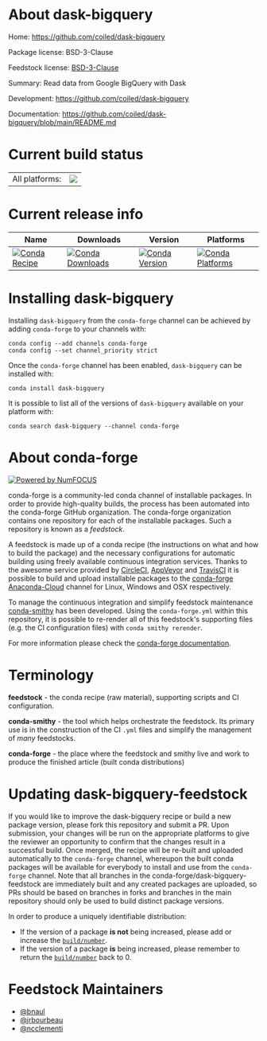 About dask-bigquery
===================

Home: https://github.com/coiled/dask-bigquery

Package license: BSD-3-Clause

Feedstock license: [BSD-3-Clause](https://github.com/conda-forge/dask-bigquery-feedstock/blob/master/LICENSE.txt)

Summary: Read data from Google BigQuery with Dask

Development: https://github.com/coiled/dask-bigquery

Documentation: https://github.com/coiled/dask-bigquery/blob/main/README.md

Current build status
====================


<table><tr><td>All platforms:</td>
    <td>
      <a href="https://dev.azure.com/conda-forge/feedstock-builds/_build/latest?definitionId=14315&branchName=master">
        <img src="https://dev.azure.com/conda-forge/feedstock-builds/_apis/build/status/dask-bigquery-feedstock?branchName=master">
      </a>
    </td>
  </tr>
</table>

Current release info
====================

| Name | Downloads | Version | Platforms |
| --- | --- | --- | --- |
| [![Conda Recipe](https://img.shields.io/badge/recipe-dask--bigquery-green.svg)](https://anaconda.org/conda-forge/dask-bigquery) | [![Conda Downloads](https://img.shields.io/conda/dn/conda-forge/dask-bigquery.svg)](https://anaconda.org/conda-forge/dask-bigquery) | [![Conda Version](https://img.shields.io/conda/vn/conda-forge/dask-bigquery.svg)](https://anaconda.org/conda-forge/dask-bigquery) | [![Conda Platforms](https://img.shields.io/conda/pn/conda-forge/dask-bigquery.svg)](https://anaconda.org/conda-forge/dask-bigquery) |

Installing dask-bigquery
========================

Installing `dask-bigquery` from the `conda-forge` channel can be achieved by adding `conda-forge` to your channels with:

```
conda config --add channels conda-forge
conda config --set channel_priority strict
```

Once the `conda-forge` channel has been enabled, `dask-bigquery` can be installed with:

```
conda install dask-bigquery
```

It is possible to list all of the versions of `dask-bigquery` available on your platform with:

```
conda search dask-bigquery --channel conda-forge
```


About conda-forge
=================

[![Powered by NumFOCUS](https://img.shields.io/badge/powered%20by-NumFOCUS-orange.svg?style=flat&colorA=E1523D&colorB=007D8A)](http://numfocus.org)

conda-forge is a community-led conda channel of installable packages.
In order to provide high-quality builds, the process has been automated into the
conda-forge GitHub organization. The conda-forge organization contains one repository
for each of the installable packages. Such a repository is known as a *feedstock*.

A feedstock is made up of a conda recipe (the instructions on what and how to build
the package) and the necessary configurations for automatic building using freely
available continuous integration services. Thanks to the awesome service provided by
[CircleCI](https://circleci.com/), [AppVeyor](https://www.appveyor.com/)
and [TravisCI](https://travis-ci.com/) it is possible to build and upload installable
packages to the [conda-forge](https://anaconda.org/conda-forge)
[Anaconda-Cloud](https://anaconda.org/) channel for Linux, Windows and OSX respectively.

To manage the continuous integration and simplify feedstock maintenance
[conda-smithy](https://github.com/conda-forge/conda-smithy) has been developed.
Using the ``conda-forge.yml`` within this repository, it is possible to re-render all of
this feedstock's supporting files (e.g. the CI configuration files) with ``conda smithy rerender``.

For more information please check the [conda-forge documentation](https://conda-forge.org/docs/).

Terminology
===========

**feedstock** - the conda recipe (raw material), supporting scripts and CI configuration.

**conda-smithy** - the tool which helps orchestrate the feedstock.
                   Its primary use is in the construction of the CI ``.yml`` files
                   and simplify the management of *many* feedstocks.

**conda-forge** - the place where the feedstock and smithy live and work to
                  produce the finished article (built conda distributions)


Updating dask-bigquery-feedstock
================================

If you would like to improve the dask-bigquery recipe or build a new
package version, please fork this repository and submit a PR. Upon submission,
your changes will be run on the appropriate platforms to give the reviewer an
opportunity to confirm that the changes result in a successful build. Once
merged, the recipe will be re-built and uploaded automatically to the
`conda-forge` channel, whereupon the built conda packages will be available for
everybody to install and use from the `conda-forge` channel.
Note that all branches in the conda-forge/dask-bigquery-feedstock are
immediately built and any created packages are uploaded, so PRs should be based
on branches in forks and branches in the main repository should only be used to
build distinct package versions.

In order to produce a uniquely identifiable distribution:
 * If the version of a package **is not** being increased, please add or increase
   the [``build/number``](https://docs.conda.io/projects/conda-build/en/latest/resources/define-metadata.html#build-number-and-string).
 * If the version of a package **is** being increased, please remember to return
   the [``build/number``](https://docs.conda.io/projects/conda-build/en/latest/resources/define-metadata.html#build-number-and-string)
   back to 0.

Feedstock Maintainers
=====================

* [@bnaul](https://github.com/bnaul/)
* [@jrbourbeau](https://github.com/jrbourbeau/)
* [@ncclementi](https://github.com/ncclementi/)

